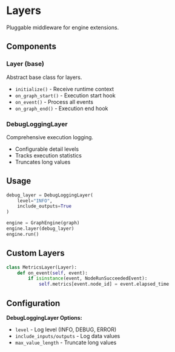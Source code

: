 # Layers

Pluggable middleware for engine extensions.

## Components

### Layer (base)

Abstract base class for layers.

- `initialize()` - Receive runtime context
- `on_graph_start()` - Execution start hook
- `on_event()` - Process all events
- `on_graph_end()` - Execution end hook

### DebugLoggingLayer

Comprehensive execution logging.

- Configurable detail levels
- Tracks execution statistics
- Truncates long values

## Usage

```python
debug_layer = DebugLoggingLayer(
    level="INFO",
    include_outputs=True
)

engine = GraphEngine(graph)
engine.layer(debug_layer)
engine.run()
```

## Custom Layers

```python
class MetricsLayer(Layer):
    def on_event(self, event):
        if isinstance(event, NodeRunSucceededEvent):
            self.metrics[event.node_id] = event.elapsed_time
```

## Configuration

**DebugLoggingLayer Options:**

- `level` - Log level (INFO, DEBUG, ERROR)
- `include_inputs/outputs` - Log data values
- `max_value_length` - Truncate long values

